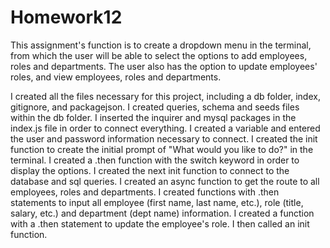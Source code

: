 # Homework12

This assignment's function is to create a dropdown menu in the terminal, 
from which the user will be able to select the options to add employees, roles and departments. 
The user also has the option to update employees' roles, and view employees, roles and departments.

I created all the files necessary for this project, including a db folder, index, gitignore, and packagejson.
I created queries, schema and seeds files within the db folder. 
I inserted the inquirer and mysql packages in the index.js file in order to connect everything. 
I created a variable and entered the user and password information necessary to connect.
I created the init function to create the initial prompt of "What would you like to do?" in the terminal.
I created a .then function with the switch keyword in order to display the options. 
I created the next init function to connect to the database and sql queries. 
I created an async function to get the route to all employees, roles and departments.
I created functions with .then statements to input all employee (first name, last name, etc.), role (title, salary, etc.) and department (dept name) information. 
I created a function with a .then statement to update the employee's role.
I then called an init function.  
